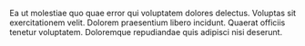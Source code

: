 Ea ut molestiae quo quae error qui voluptatem dolores delectus.
Voluptas sit exercitationem velit.
Dolorem praesentium libero incidunt.
Quaerat officiis tenetur voluptatem.
Doloremque repudiandae quis adipisci nisi deserunt.